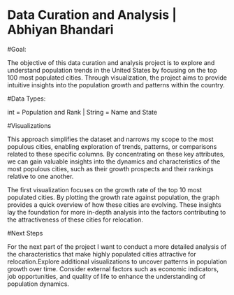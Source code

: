 # Data Curation and Analysis | Abhiyan Bhandari

#Goal: 

The objective of this data curation and analysis project is to explore and understand population trends in the United States by focusing on the top 100 most populated cities. Through visualization, the project aims to provide intuitive insights into the population growth and patterns within the country.

#Data Types: 

int = Population and Rank | String = Name and State

#Visualizations

This approach simplifies the dataset and narrows my scope to the most populous cities, enabling exploration of trends, patterns, or comparisons related to these specific columns. By concentrating on these key attributes, we can gain valuable insights into the dynamics and characteristics of the most populous cities, such as their growth prospects and their rankings relative to one another.

The first visualization focuses on the growth rate of the top 10 most populated cities. By plotting the growth rate against population, the graph provides a quick overview of how these cities are evolving. These insights lay the foundation for more in-depth analysis into the factors contributing to the attractiveness of these cities for relocation.

#Next Steps

For the next part of the project I want to conduct a more detailed analysis of the characteristics that make highly populated cities attractive for relocation.Explore additional visualizations to uncover patterns in population growth over time. Consider external factors such as economic indicators, job opportunities, and quality of life to enhance the understanding of population dynamics.


